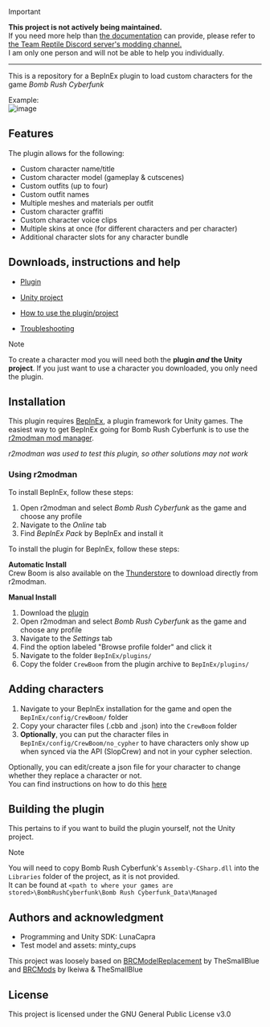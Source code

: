 > [!IMPORTANT]
> **This project is not actively being maintained.**  
> If you need more help than [the documentation](https://github.com/LunaCapra/CrewBoom/wiki) can provide, please refer to [the Team Reptile Discord server's modding channel.](https://discord.com/invite/reptilehideout)  
> I am only one person and will not be able to help you individually.

---

This is a repository for a BepInEx plugin to load custom characters for the game *Bomb Rush Cyberfunk*  

Example:  
![image](https://github.com/LunaCapra/CrewBoom/assets/50772474/43ff8ca8-0805-4409-9547-234e26fcedda)

## Features

The plugin allows for the following:
- Custom character name/title
- Custom character model (gameplay & cutscenes)
- Custom outfits (up to four)
- Custom outfit names
- Multiple meshes and materials per outfit
- Custom character graffiti
- Custom character voice clips
- Multiple skins at once (for different characters and per character)
- Additional character slots for any character bundle

## Downloads, instructions and help

- [Plugin](https://github.com/LunaCapra/CrewBoom/releases/download/v3.2.5/plugin.zip)
- [Unity project](https://github.com/LunaCapra/CrewBoom/releases/download/v3.2.5/unityProject.zip)  

- [How to use the plugin/project](https://github.com/LunaCapra/CrewBoom/wiki)
- [Troubleshooting](https://github.com/LunaCapra/CrewBoom/wiki/Troubleshooting)
> [!NOTE]
> To create a character mod you will need both the **plugin *and* the Unity project**.
> If you just want to use a character you downloaded, you only need the plugin.  

## Installation

This plugin requires [BepInEx](https://thunderstore.io/package/bbepis/BepInExPack/), a plugin framework for Unity games.
The easiest way to get BepInEx going for Bomb Rush Cyberfunk is to use the [r2modman mod manager](https://thunderstore.io/package/ebkr/r2modman/).  

*r2modman was used to test this plugin, so other solutions may not work*

### Using r2modman

To install BepInEx, follow these steps:  
1. Open r2modman and select *Bomb Rush Cyberfunk* as the game and choose any profile
2. Navigate to the *Online* tab
3. Find *BepInEx Pack* by BepInEx and install it

To install the plugin for BepInEx, follow these steps:

**Automatic Install**  
Crew Boom is also available on the [Thunderstore](https://thunderstore.io/c/bomb-rush-cyberfunk/p/SoftGoat/CrewBoom/) to download directly from r2modman.  

**Manual Install**
1. Download the [plugin](https://github.com/LunaCapra/CrewBoom/releases/download/v3.2.5/plugin.zip)
2. Open r2modman and select *Bomb Rush Cyberfunk* as the game and choose any profile
3. Navigate to the *Settings* tab 
4. Find the option labeled "Browse profile folder" and click it
5. Navigate to the folder `BepInEx/plugins/`
6. Copy the folder `CrewBoom` from the plugin archive to `BepInEx/plugins/`

## Adding characters

1. Navigate to your BepInEx installation for the game and open the `BepInEx/config/CrewBoom/` folder
2. Copy your character files (.cbb and .json) into the `CrewBoom` folder
3. **Optionally**, you can put the character files in `BepInEx/config/CrewBoom/no_cypher` to have characters only show up when synced via the API (SlopCrew) and not in your cypher selection.

Optionally, you can edit/create a json file for your character to change whether they replace a character or not.  
You can find instructions on how to do this [here](https://github.com/LunaCapra/CrewBoom/wiki/Character-Configuration#editing-the-json-file)

## Building the plugin

This pertains to if you want to build the plugin yourself, not the Unity project.  

> [!NOTE]
> You will need to copy Bomb Rush Cyberfunk's `Assembly-CSharp.dll` into the `Libraries` folder of the project, as it is not provided.  
> It can be found at `<path to where your games are stored>\BombRushCyberfunk\Bomb Rush Cyberfunk_Data\Managed`

## Authors and acknowledgment
- Programming and Unity SDK: LunaCapra
- Test model and assets: minty_cups

This project was loosely based on [BRCModelReplacement](https://github.com/TheSmallBlue/BRC-ModelReplacement) by TheSmallBlue  
and [BRCMods](https://github.com/Ikeiwa/BRCMods) by Ikeiwa & TheSmallBlue

## License
This project is licensed under the GNU General Public License v3.0
